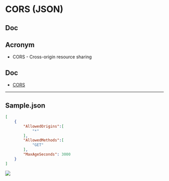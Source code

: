 # CORS (JSON)

## Doc

## Acronym
* CORS - Cross-origin resource sharing

## Doc
* [CORS](https://docs.aws.amazon.com/AmazonS3/latest/dev/cors.html)

---

## Sample.json
````json
[
	{
		"AllowedOrigins":[
			"*"
		],
		"AllowedMethods":[
			"GET"
		],
		"MaxAgeSeconds": 3000
	}
]
````
[<img src="http://pix.toile-libre.org/upload/original/1604768625.png">](http://pix.toile-libre.org/upload/original/1604768625.png)
